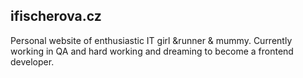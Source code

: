 ## ifischerova.cz 
Personal website of enthusiastic IT girl &runner &  mummy. 
Currently working in QA and hard working and dreaming to become a frontend developer.
